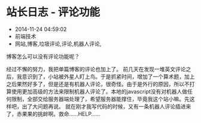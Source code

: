 # 站长日志 - 评论功能
- 2014-11-24 04:59:02
- 前端技术
- 网站,博客,垃圾评论,评论,机器人评论,

<!--markdown-->博客怎么可以没有评论功能呢？

经过不懈的努力，我把单篇博客的评论也加上了。
前几天在发现一堆英文评论之后，我意识到了，小站被外星人盯上鸟。于是抓紧时间，增加了一个算术题，加上之后果然好多了，但是还是有机器人评论，很奇怪。由于是外行的原因，所以不打算使用更加高级的方法来限制机器人评论了。本地的javascript没有对机器人做任何限制，全部交给服务器端处理了，希望服务器能撑住，毕竟我这个站小嘛。先这样吧，出了大问题再说。
就在刚才我写代码的时候，又有一条机器人评论插进来了，赤果果的挑衅啊。救命……HELP……
